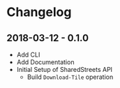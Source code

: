 # Changelog

## 2018-03-12 - 0.1.0

- Add CLI
- Add Documentation
- Initial Setup of SharedStreets API
  - Build `Download-Tile` operation
